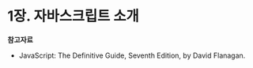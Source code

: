 # 1장. 자바스크립트 소개

**참고자료**

* JavaScript: The Definitive Guide, Seventh Edition, by David Flanagan.&#x20;
